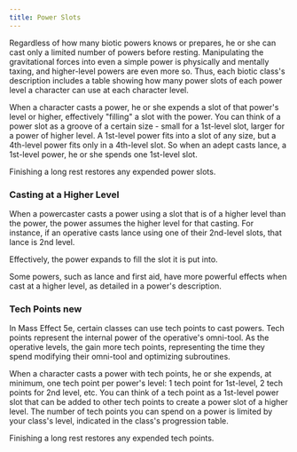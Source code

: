 ```yaml
---
title: Power Slots
---
```

Regardless of how many biotic powers knows or prepares, he or she can cast only a limited number of powers before resting.
Manipulating the gravitational forces into even a simple power is physically and mentally taxing, and higher-level powers
are even more so. Thus, each biotic class's description includes a table showing how many power slots of each power level
a character can use at each character level.

When a character casts a power, he or she expends a slot of that power's level or higher, effectively "filling" a slot
with the power. You can think of a power slot as a groove of a certain size - small for a 1st-level slot, larger for a
power of higher level. A 1st-level power fits into a slot of any size, but a 4th-level power fits only in a 4th-level slot.
So when an adept casts lance, a 1st-level power, he or she spends one 1st-level slot.

Finishing a long rest restores any expended power slots.

### Casting at a Higher Level
When a powercaster casts a power using a slot that is of a higher level than the power, the power assumes the higher level
for that casting. For instance, if an operative casts lance using one of their 2nd-level slots, that lance is 2nd level.

Effectively, the power expands to fill the slot it is put into.

Some powers, such as lance and first aid, have more powerful effects when cast at a higher level, as detailed in a
power's description.

### Tech Points <v-chip color="info" small>new</v-chip>
In Mass Effect 5e, certain classes can use tech points to cast powers. Tech points represent the internal power of
the operative's omni-tool. As the operative levels, the gain more tech points, representing the time they spend
modifying their omni-tool and optimizing subroutines.

When a character casts a power with tech points, he or she expends, at minimum, one tech point per power's level:
1 tech point for 1st-level, 2 tech points for 2nd level, etc. You can think of a tech point as a 1st-level power slot that
can be added to other tech points to create a power slot of a higher level. The number of tech points you can spend
on a power is limited by your class's level, indicated in the class's progression table.

Finishing a long rest restores any expended tech points.

